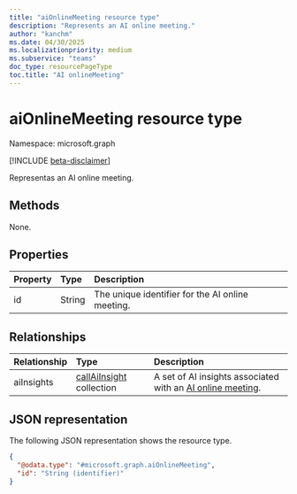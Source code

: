 ```yaml
---
title: "aiOnlineMeeting resource type"
description: "Represents an AI online meeting."
author: "kanchm"
ms.date: 04/30/2025
ms.localizationpriority: medium
ms.subservice: "teams"
doc_type: resourcePageType
toc.title: "AI onlineMeeting"
---
```


# aiOnlineMeeting resource type

Namespace: microsoft.graph

[!INCLUDE [beta-disclaimer](../../includes/beta-disclaimer.md)]

Representas an AI online meeting.

## Methods
None.

## Properties
|Property|Type|Description|
|:---|:---|:---|
|id|String| The unique identifier for the AI online meeting. |

## Relationships
|Relationship|Type|Description|
|:---|:---|:---|
|aiInsights|[callAiInsight](../resources/callaiinsight.md) collection| A set of AI insights associated with an [AI online meeting](aionlinemeeting.md). |

## JSON representation
The following JSON representation shows the resource type.
<!-- {
  "blockType": "resource",
  "keyProperty": "id",
  "@odata.type": "microsoft.graph.aiOnlineMeeting",
  "openType": false
}
-->
``` json
{
  "@odata.type": "#microsoft.graph.aiOnlineMeeting",
  "id": "String (identifier)"
}
```

